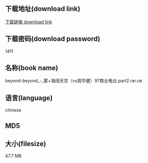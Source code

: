 ## 下载地址(download link)
[下载链接 download link](https://voluble-croquembouche-d321dc.netlify.app/?s=beyond-beyond_-_%E9%9B%BE%2B%E6%B5%B7%E9%98%94%E5%A4%A9%E7%A9%BA%EF%BC%88vs%E5%91%A8%E5%8D%8E%E5%81%A5%EF%BC%8997%E5%95%86%E4%B8%9A%E7%94%B5%E5%8F%B0.part2.rar)

## 下载密码(download password)
1411

## 名称(book name)
beyond-beyond_-_雾+海阔天空（vs周华健）97商业电台.part2.rar.rar

## 语言(language)
chinese

## MD5


## 大小(filesize)
47.7 MB
